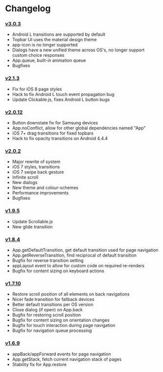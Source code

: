 # Changelog

### [v3.0.3](https://github.com/kikinteractive/app/releases/tag/3.0.3)

- Android L transitions are supported by default
- Topbar UI uses the material design theme
- app-icon is no longer supported
- Dialogs have a new unified theme across OS's, no longer support custom choice responses
- App.queue, built-in animation queue
- Bugfixes

### [v2.1.3](https://github.com/kikinteractive/app/releases/tag/2.1.3)

- Fix for iOS 8 page styles
- Hack to fix Android L touch event propagation bug
- Update Clickable.js, fixes Android L button bugs

### [v2.0.12](https://github.com/kikinteractive/app/releases/tag/2.0.12)

- Button downstate fix for Samsung devices
- App.noConflict, allow for other global dependencies named "App"
- iOS 7+ drag transitions for fixed topbars
- Hack to fix opacity transitions on Android 4.4.4

### [v2.0.2](https://github.com/kikinteractive/app/releases/tag/2.0.2)

- Major rewrite of system
- iOS 7 styles, transitions
- iOS 7 swipe back gesture
- Infinite scroll
- New dialogs
- New theme and colour-schemes
- Performance improvements
- Bugfixes

### [v1.9.5](https://github.com/kikinteractive/app/releases/tag/v1.9.5)

- Update Scrollable.js
- New glide transition

### [v1.8.4](https://github.com/kikinteractive/app/releases/tag/v1.8.4)

- App.getDefaultTransition, get default transition used for page navigation
- App.getReverseTransition, find reciprocal of default transition
- Bugfix for reverse transition setting
- appLayout event to allow for custom code on required re-renders
- Bugfix for content sizing on keyboard actions

### [v1.7.10](https://github.com/kikinteractive/app/releases/tag/v1.7.10)

- Restore scroll position of all elements on back navigations
- Nicer fade transition for fallback devices
- Better default transitions per OS version
- Close dialog (if open) on App.back
- Bugfix for restoring scroll position
- Bugfix for content sizing on orientation changes
- Bugfix for touch interaction during page navigation
- Bugfix for navigation queue processing

### [v1.6.9](https://github.com/kikinteractive/app/releases/tag/v1.6.9)

- appBack/appForward events for page navigation
- App.getStack, fetch current navigation stack of pages
- Stability fix for App.restore
